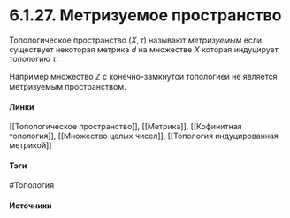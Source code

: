 # 6.1.27. Метризуемое пространство
Топологическое пространство $(X,\tau)$ называют *метризуемым* если существует некоторая метрика $d$ на множестве $X$ которая индуцирует топологию $\tau$.

Например множество $\mathbb{Z}$ с конечно-замкнутой топологией не является метризуемым пространством.
#### Линки
 [[Топологическое пространство]],
 [[Метрика]],
 [[Кофинитная топология]],
 [[Множество целых чисел]],
 [[Топология индуцированная метрикой]]
#### Тэги
 #Топология 
#### Источники
 